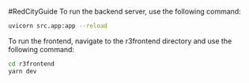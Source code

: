 #RedCityGuide
To run the  backend server, use the following command:

```bash
uvicorn src.app:app --reload
```
To run the frontend, navigate to the r3frontend directory and use the following command:

```bash
cd r3frontend
yarn dev
```
